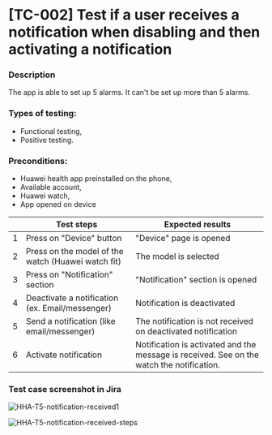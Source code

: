 # **[TC-002] Test if a user receives a notification when disabling and then activating a notification**

### **Description**

The app is able to set up 5 alarms. It can't be set up more than 5 alarms.

### **Types of testing:**

- Functional testing,
- Positive testing.

### **Preconditions:**

- Huawei health app preinstalled on the phone,
- Available account,
- Huawei watch,
- App opened on device

|     | **Test steps**                                     | **Expected results**                                                                      |
| --: | -------------------------------------------------- | ----------------------------------------------------------------------------------------- |
|   1 | Press on "Device" button                           | "Device" page is opened                                                                   |
|   2 | Press on the model of the watch (Huawei watch fit) | The model is selected                                                                     |
|   3 | Press on "Notification" section                    | "Notification" section is opened                                                          |
|   4 | Deactivate a notification (ex. Email/messenger)    | Notification is deactivated                                                               |
|   5 | Send a notification (like email/messenger)         | The notification is not received on deactivated notification                              |
|   6 | Activate notification                              | Notification is activated and the message is received. See on the watch the notification. |

### **Test case screenshot in Jira**

![HHA-T5-notification-received1](https://user-images.githubusercontent.com/110250127/205514313-9c6c7985-2c75-40f4-af1d-02835c31642d.png)


![HHA-T5-notification-received-steps](https://user-images.githubusercontent.com/110250127/205514349-849bb301-a49d-47cf-b47d-8d1e4f724448.png)


